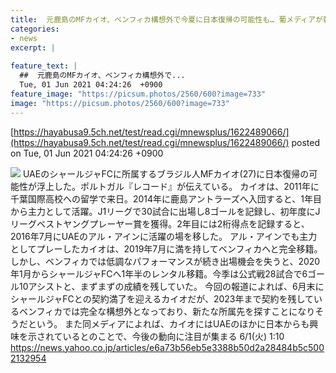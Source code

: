 ```yaml
---
title:  元鹿島のMFカイオ、ベンフィカ構想外で今夏に日本復帰の可能性も… 葡メディアが報道  
categories:
- news
excerpt: |
  
feature_text: |
  ##  元鹿島のMFカイオ、ベンフィカ構想外で...
  Tue, 01 Jun 2021 04:24:26  +0900
feature_image: "https://picsum.photos/2560/600?image=733"
image: "https://picsum.photos/2560/600?image=733"
---
```


[https://hayabusa9.5ch.net/test/read.cgi/mnewsplus/1622489066/](https://hayabusa9.5ch.net/test/read.cgi/mnewsplus/1622489066/)
posted on Tue, 01 Jun 2021 04:24:26  +0900

<!--more-->

![](https://i.imgur.com/mQ6QRTu.jpg) UAEのシャールジャFCに所属するブラジル人MFカイオ(27)に日本復帰の可能性が浮上した。ポルトガル『レコード』が伝えている。 カイオは、2011年に千葉国際高校への留学で来日。2014年に鹿島アントラーズへ入団すると、1年目から主力として活躍。J1リーグで30試合に出場し8ゴールを記録し、初年度にJリーグベストヤングプレーヤー賞を獲得。2年目には2桁得点を記録すると、2016年7月にUAEのアル・アインに活躍の場を移した。 アル・アインでも主力としてプレーしたカイオは、2019年7月に満を持してベンフィカへと完全移籍。しかし、ベンフィカでは低調なパフォーマンスが続き出場機会を失うと、2020年1月からシャールジャFCへ1年半のレンタル移籍。今季は公式戦28試合で6ゴール10アシストと、まずまずの成績を残していた。 今回の報道によれば、6月末にシャールジャFCとの契約満了を迎えるカイオだが、2023年まで契約を残しているベンフィカでは完全な構想外となっており、新たな所属先を探すことになりそうだという。 また同メディアによれば、カイオにはUAEのほかに日本からも興味を示されているとのことで、今後の動向に注目が集まる 6/1(火) 1:10 https://news.yahoo.co.jp/articles/e6a73b56eb5e3388b50d2a28484b5c5002132954
